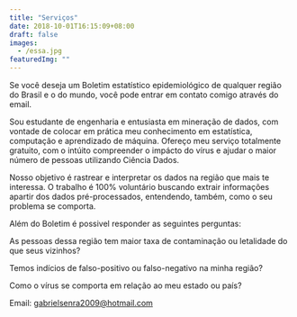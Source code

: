 ```yaml
---
title: "Serviços"
date: 2018-10-01T16:15:09+08:00
draft: false
images: 
  - /essa.jpg
featuredImg: ""
---
```


Se você deseja um Boletim estatístico epidemiológico de qualquer região do Brasil e o do mundo, você pode entrar em contato comigo através do email.

Sou estudante de engenharia e entusiasta em mineração de dados, com vontade de colocar em prática meu conhecimento em estatística, computação e aprendizado de máquina. Ofereço meu serviço totalmente gratuito, com o intúito compreender o impácto do vírus e ajudar o maior número de pessoas utilizando Ciência Dados.

Nosso objetivo é rastrear e interpretar os dados na região que mais te interessa. O trabalho é 100% voluntário buscando extrair informações apartir dos dados pré-processados, entendendo, também, como o seu problema se comporta.


Além do Boletim é possivel responder as seguintes perguntas:

As pessoas dessa região tem maior taxa de contaminação ou letalidade do que seus vizinhos?

Temos indícios de falso-positivo ou falso-negativo na minha região?

Como o vírus se comporta em relação ao meu estado ou país?

Email:
gabrielsenra2009@hotmail.com